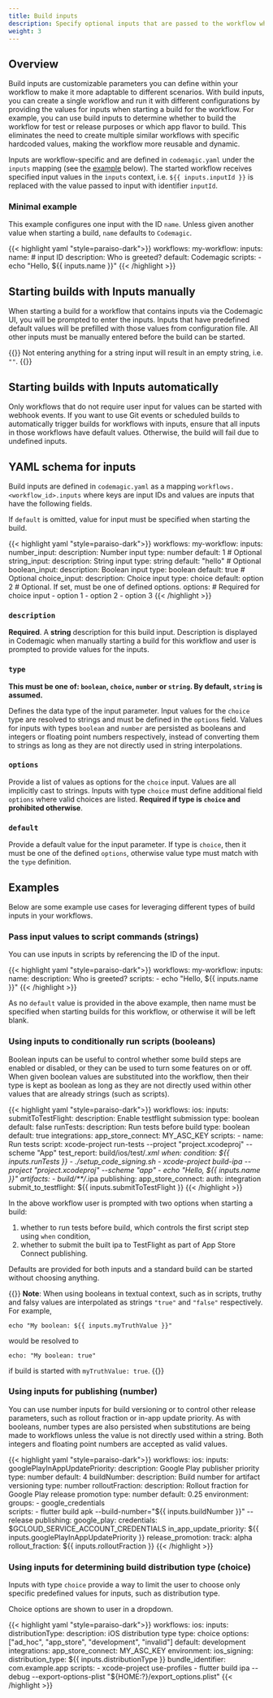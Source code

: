 ```yaml
---
title: Build inputs
description: Specify optional inputs that are passed to the workflow when starting a build
weight: 3
---
```


## Overview

Build inputs are customizable parameters you can define within your workflow to make it more adaptable to different scenarios. With build inputs, you can create a single workflow and run it with different configurations by providing the values for inputs when starting a build for the workflow. For example, you can use build inputs to determine whether to build the workflow for test or release purposes or which app flavor to build. This eliminates the need to create multiple similar workflows with specific hardcoded values, making the workflow more reusable and dynamic.

Inputs are workflow-specific and are defined in `codemagic.yaml` under the `inputs` mapping (see the [example](#minimal-example) below). The started workflow receives specified input values in the `inputs` context, i.e. `${{ inputs.inputId }}` is replaced with the value passed to input with identifier `inputId`.

### Minimal example

This example configures one input with the ID `name`. Unless given another value when starting a build, `name` defaults to `Codemagic`.

{{< highlight yaml "style=paraiso-dark">}}
workflows:
  my-workflow:
    inputs:
      name: # input ID
        description: Who is greeted?
        default: Codemagic
    scripts:
      - echo "Hello, ${{ inputs.name }}"
{{< /highlight >}}

## Starting builds with Inputs manually

When starting a build for a workflow that contains inputs via the Codemagic UI, you will be prompted to enter the inputs. Inputs that have predefined default values will be prefilled with those values from configuration file. All other inputs must be manually entered before the build can be started.

{{<notebox>}}
Not entering anything for a string input will result in an empty string, i.e. `""`.
{{</notebox>}}

## Starting builds with Inputs automatically

Only workflows that do not require user input for values can be started with webhook events. If you want to use Git events or scheduled builds to automatically trigger builds for workflows with inputs, ensure that all inputs in those workflows have default values. Otherwise, the build will fail due to undefined inputs.

## YAML schema for inputs

Build inputs are defined in `codemagic.yaml` as a mapping `workflows.<workflow_id>.inputs` where keys are input IDs and values are inputs that have the following fields.

If `default` is omitted, value for input must be specified when starting the build.

{{< highlight yaml "style=paraiso-dark">}}
workflows:
  my-workflow:
    inputs:
      number_input:
        description: Number input
        type: number
        default: 1        # Optional
      string_input:
        description: String input
        type: string
        default: "hello"  # Optional  
      boolean_input:
        description: Boolean input
        type: boolean
        default: true     # Optional
      choice_input:
        description: Choice input
        type: choice
        default: option 2 # Optional. If set, must be one of defined options.
        options:          # Required for choice input
          - option 1
          - option 2
          - option 3
{{< /highlight >}}

### `description`

**Required**. A **string** description for this build input. Description is displayed in Codemagic when manually starting a build for this workflow and user is prompted to provide values for the inputs.

### `type`

**This must be one of: `boolean`, `choice`, `number` or `string`. By default, `string` is assumed.**

Defines the data type of the input parameter. Input values for the `choice` type are resolved to strings and must be defined in the `options` field. Values for inputs with types `boolean` and `number` are persisted as booleans and integers or floating point numbers respectively, instead of converting them to strings as long as they are not directly used in string interpolations.

### `options`

Provide a list of values as options for the `choice` input. Values are all implicitly cast to strings. Inputs with type `choice` must define additional field `options` where valid choices are listed. **Required if type is `choice` and prohibited otherwise**.

### `default`

Provide a default value for the input parameter. If type is `choice`, then it must be one of the defined `options`, otherwise value type must match with the `type` definition.

## Examples

Below are some example use cases for leveraging different types of build inputs in your workflows.

### Pass input values to script commands (strings)

You can use inputs in scripts by referencing the ID of the input.

{{< highlight yaml "style=paraiso-dark">}}
workflows:
  my-workflow:
    inputs:
      name:
        description: Who is greeted?
    scripts:
      - echo "Hello, ${{ inputs.name }}"
{{< /highlight >}}

As no `default` value is provided in the above example, then name must be specified when starting builds for this workflow, or otherwise it will be left blank.

### Using inputs to conditionally run scripts (booleans)

 Boolean inputs can be useful to control whether some build steps are enabled or disabled, or they can be used to turn some features on or off. When given boolean values are substituted into the workflow, then their type is kept as boolean as long as they are not directly used within other values that are already strings (such as scripts). 

{{< highlight yaml "style=paraiso-dark">}}
workflows:
  ios:
    inputs:
      submitToTestFlight:
        description: Enable testflight submission
        type: boolean
        default: false
      runTests:
        description: Run tests before build
        type: boolean
        default: true
    integrations:
      app_store_connect: MY_ASC_KEY
    scripts:
      - name: Run tests
        script: xcode-project run-tests --project "project.xcodeproj" --scheme "App"
        test_report: build/ios/test/*.xml
        when:
          condition: ${{ inputs.runTests }}
      - ./setup_code_signing.sh
      - xcode-project build-ipa --project "project.xcodeproj" --scheme "app"
      - echo "Hello, ${{ inputs.name }}"
    artifacts:
      - build/**/*.ipa
    publishing:
      app_store_connect:
        auth: integration
        submit_to_testflight: ${{ inputs.submitToTestFlight }}
{{< /highlight >}}

In the above workflow user is prompted with two options when starting a build:
1. whether to run tests before build, which controls the first script step using `when` condition,
2. whether to submit the built ipa to TestFlight as part of App Store Connect publishing.

Defaults are provided for both inputs and a standard build can be started without choosing anything. 

{{<notebox>}}
**Note**: When using booleans in textual context, such as in scripts, truthy and falsy values are interpolated as strings `"true"` and `"false"` respectively. For example,
```
echo "My boolean: ${{ inputs.myTruthValue }}"
```
would be resolved to
```
echo: "My boolean: true"
```
if build is started with `myTruthValue: true`.
{{</notebox>}}

### Using inputs for publishing (number)

You can use number inputs for build versioning or to control other release parameters, such as rollout fraction or in-app update priority. As with booleans, number types are also persisted when substitutions are being made to workflows unless the value is not directly used within a string. Both integers and floating point numbers are accepted as valid values.

{{< highlight yaml "style=paraiso-dark">}}
workflows:
  ios:
    inputs:
      googlePlayInAppUpdatePriority:
        description: Google Play publisher priority
        type: number
        default: 4
      buildNumber:
        description: Build number for artifact versioning
        type: number
      rolloutFraction:
        description: Rollout fraction for Google Play release promotion
        type: number
        default: 0.25
    environment:
      groups: 
        - google_credentials  
    scripts:
      - flutter build apk --build-number="${{ inputs.buildNumber }}" --release
    publishing:
      google_play:
        credentials: $GCLOUD_SERVICE_ACCOUNT_CREDENTIALS
        in_app_update_priority: ${{ inputs.googlePlayInAppUpdatePriority }}
        release_promotion:
          track: alpha
          rollout_fraction: ${{ inputs.rolloutFraction }}
{{< /highlight >}}

### Using inputs for determining build distribution type (choice)

Inputs with type `choice` provide a way to limit the user to choose only specific predefined values for inputs, such as distribution type.

Choice options are shown to user in a dropdown.

{{< highlight yaml "style=paraiso-dark">}}
workflows:
  ios:
    inputs:
      distributionType:
        description: iOS distribution type 
        type: choice
        options: ["ad_hoc", "app_store", "development", "invalid"]
        default: development
    integrations:
      app_store_connect: MY_ASC_KEY
    environment:
      ios_signing:
        distribution_type: ${{ inputs.distributionType }}
        bundle_identifier: com.example.app
    scripts:
      - xcode-project use-profiles
      - flutter build ipa --debug --export-options-plist "${HOME:?}/export_options.plist"
{{< /highlight >}}
